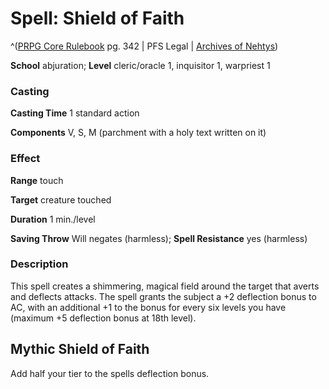 # Spell: Shield of Faith

^([PRPG Core Rulebook][ss-shield-of-faith] pg. 342 | PFS Legal | [Archives of Nehtys][sn-shield-of-faith])

**School** abjuration; **Level** cleric/oracle 1, inquisitor 1, warpriest 1

### Casting

**Casting Time** 1 standard action  

**Components** V, S, M (parchment with a holy text written on it)

### Effect

**Range** touch  

**Target** creature touched  

**Duration** 1 min./level  

**Saving Throw** Will negates (harmless); **Spell Resistance** yes (harmless)

### Description

This spell creates a shimmering, magical field around the target that averts and deflects attacks. The spell grants the subject a +2 deflection bonus to AC, with an additional +1 to the bonus for every six levels you have (maximum +5 deflection bonus at 18th level).

## Mythic Shield of Faith

Add half your tier to the spells deflection bonus.

[ss-shield-of-faith]: http://paizo.com/pathfinderRPG/v57
[sn-shield-of-faith]: http://www.archivesofnethys.com/SpellDisplay.aspx?ItemName=Shield%20of%20Faith